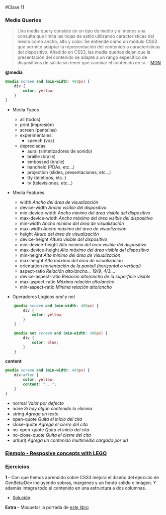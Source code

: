 #Clase 11

### Media Queries

>  Una media query consiste en un tipo de medio y al menos una consulta que limita las hojas de estilo utilizando características del medio como ancho, alto y color. Se entiende como un módulo CSS3 que permite adaptar la representación del contenido a características del dispositivo. Añadido en CSS3, las media queries dejan que la presentación del contenido se adapte a un rango específico de dispositivos de salida sin tener que cambiar el contenido en sí. - [MDN](https://developer.mozilla.org/es/docs/CSS/Media_queries)


**@media**
```css
@media screen and (min-width: 480px) {
    div {
        color: yellow;
    }
}
```
- Media Types
	- all (todos)
	- print (impresión)
	- screen (pantallas)
	- experimentales:
		- speech (voz)
	- depreciadas:
		- aural (sintetizadores de sonido)
		- braille (braile)
		- embossed (braile)
		- handheld (PDAs, etc...)
		- projection (slides, presentaciones, etc...)
		- tty (teletipos, etc..)
		- tv (televisiones, etc...)

- Media Features
	- width *Ancho del área de visualización*
	- device-width *Ancho visible del dispositivo*
	- min-device-width *Ancho mínimo del área visible del dispositivo*
	- max-device-width *Ancho máximo del área visible del dispositivo*
	- min-width *Ancho mínimo del área de visualización*
	- max-width *Ancho máximo del área de visualización*
	- height *Altura del área de visualización*
	- device-height *Altura visible del dispositivo*
	- min-device-height *Alto mínimo del área visible del dispositivo*
	- max-device-height *Alto máximo del área visible del dispositivo*
	- min-height *Alto mínimo del área de visualización*
	- max-height *Alto máximo del área de visualización*
	- orientation *horientación de la pantall (horizontal o vertical)*
	- aspect-ratio *Relación alto/ancho... 19/9, 4/3....*
	- device-aspect-ratio *Relación alto/ancho de la superficie visible*
	- max-aspect-ratio *Máxima relación alto/ancho*
	- min-aspect-ratio *Mínima relación alto/ancho*
- Operadores Lógicos *and* y *not*
```css
	@media screen and (min-width: 480px) {
	    div {
	        color: yellow;
	    }
	}
```
```css
	@media not screen and (min-width: 480px) {
	    div {
	        color: blue;
	    }
	}
```

**content**
```css
@media screen and (min-width: 480px) {
    div:after {
        color: yellow;
        content: "...";
    }
}
```
- normal *Valor por defecto*
- none *Si hay algún contenido lo elimina*
- string *Agrega un texto*
- open-quote *Quita el inicio del cita*
- close-quote *Agrega el cierre del cita*
- no-open-quote *Quita el inicio del cita*
- no-close-quote *Quita el cierre del cita*
- url(url) *Agrega un contenido multimedia cargado por url*


### [Ejemplo - Resposive concepts with LEGO](http://codepen.io/ulisesgascon/pen/PNyaBm)

### Ejercicios

**1 -** Con que hemos aprendido sobre CSS3 mejora el diseño del ejercicio de GenBeta:Dev incluyendo sobras, margenes y un fondo solido o imágen. Y además integra todo el contenido en una estructura a dos columnas.

- [Solución](http://codepen.io/ulisesgascon/pen/5d11ed676cc18e24123b67df84d2343f)

**Extra -** Maquetar la portada de [este libro](https://github.com/Fictizia/Curso-Maquetacion-web-con-HTML5-y-CSS3_ed6/issues/8)


